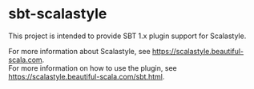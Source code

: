 # sbt-scalastyle

This project is intended to provide SBT 1.x plugin support for Scalastyle.

For more information about Scalastyle, see
https://scalastyle.beautiful-scala.com.  
For more information on how to use the plugin, see
https://scalastyle.beautiful-scala.com/sbt.html.
